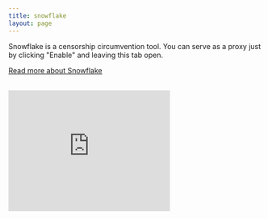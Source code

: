 ```yaml
---
title: snowflake
layout: page
---
```

Snowflake is a censorship circumvention tool. You can serve as a proxy just by clicking "Enable" and leaving this tab open.

[Read more about Snowflake](https://snowflake.torproject.org/) 

<br>
<iframe src="https://snowflake.torproject.org/embed.html" width="320" height="240" frameborder="0" scrolling="no"></iframe>
